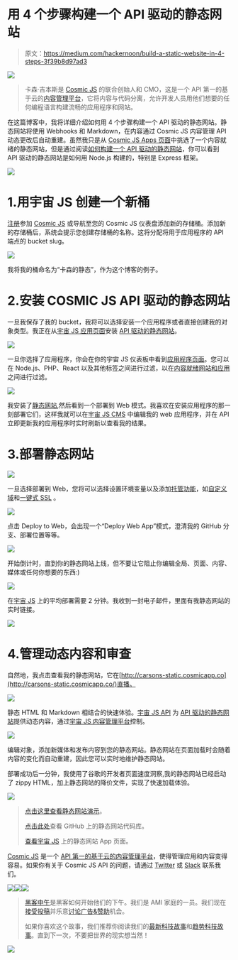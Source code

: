 # 用 4 个步骤构建一个 API 驱动的静态网站

> 原文：<https://medium.com/hackernoon/build-a-static-website-in-4-steps-3f39b8d97ad3>

![](img/e59fb0e656af4702cce82e502d118923.png)

> 卡森·吉本斯是 [Cosmic JS](https://cosmicjs.com) 的联合创始人和 CMO，这是一个 API 第一的基于云的[内容管理平台](https://cosmicjs.com)，它将内容与代码分离，允许开发人员用他们想要的任何编程语言构建流畅的应用程序和网站。

在这篇博客中，我将详细介绍如何用 4 个步骤构建一个 API 驱动的静态网站。静态网站将使用 Webhooks 和 Markdown，在内容通过 Cosmic JS 内容管理 API 动态更改后自动重建。虽然我只是从 [Cosmic JS Apps 页面](https://cosmicjs.com/apps)中挑选了一个内容就绪的静态网站，但是通过阅读[如何构建一个 API 驱动的静态网站](https://cosmicjs.com/blog/how-to-build-an-api-powered-static-website-the-best-of-both-worlds)，你可以看到 API 驱动的静态网站是如何用 Node.js 构建的，特别是 Express 框架。

![](img/f359a6a01d1b8a740c8f809f9c288f49.png)

# 1.用宇宙 JS 创建一个新桶

[注册](https://cosmicjs.com/signup)参加 [Cosmic JS](https://cosmicjs.com/) 或导航至您的 Cosmic JS 仪表盘添加新的存储桶。添加新的存储桶后，系统会提示您创建存储桶的名称。这将分配将用于应用程序的 API 端点的 bucket slug。

![](img/584add074c7c49b67836c2f41988d4ae.png)

我将我的桶命名为“卡森的静态”，作为这个博客的例子。

# 2.安装 COSMIC JS API 驱动的静态网站

一旦我保存了我的 bucket，我将可以选择安装一个应用程序或者直接创建我的对象类型。我正在从[宇宙 JS 应用页面](https://cosmicjs.com/apps)安装 [API 驱动的静态网站](https://cosmicjs.com/apps/static-website)。

![](img/0591734d37418cb61af810fd37c05eea.png)

一旦你选择了应用程序，你会在你的宇宙 JS 仪表板中看到[应用程序页面](https://cosmicjs.com/apps)。您可以在 Node.js、PHP、React 以及其他标签之间进行过滤，以在[内容就绪网站和应用](https://cosmicjs.com/apps)之间进行过滤。

![](img/0483e62285f11f8d3f43fce88f4b170a.png)

我安装了[静态网站](https://cosmicjs.com/apps/static-website),然后看到一个部署到 Web 模式。我喜欢在安装应用程序的那一刻部署它们，这样我就可以在[宇宙 JS CMS](https://cosmicjs.com/) 中编辑我的 web 应用程序，并在 API 立即更新我的应用程序时实时刷新以查看我的结果。

# 3.部署静态网站

![](img/1113270c19af92e1d13d4275c66efd25.png)

一旦选择部署到 Web，您将可以选择设置环境变量以及添加[托管功能](https://cosmicjs.com/features)，如[自定义域](https://youtu.be/xlphcQ32YHM)和[一键式 SSL](https://cosmicjs.com/blog/video-tutorial-one-click-ssl) 。

![](img/b649c318b162ecf098b84d56fb25e4e4.png)

点击 Deploy to Web，会出现一个“Deploy Web App”模式，澄清我的 GitHub 分支、部署位置等等。

![](img/d2061a700eebfe2b4eaa515a0609c91f.png)

开始倒计时，直到你的静态网站上线，但不要让它阻止你编辑全局、页面、内容、媒体或任何你想要的东西:)

![](img/fce060714afb8d0f610e53734a572117.png)

在[宇宙 JS](https://cosmicjs.com/) 上的平均部署需要 2 分钟。我收到一封电子邮件，里面有我静态网站的实时链接。

![](img/a9381697139b2d1f5c7773dce686a07d.png)

# 4.管理动态内容和审查

自然地，我点击查看我的静态网站，它在[http://carsons-static.cosmicapp.co](http://carsons-static.cosmicapp.co/)直播。

![](img/841152b2e690dcbd7443efd180942cf8.png)

静态 HTML 和 Markdown 相结合的快速体验。[宇宙 JS API](https://cosmicjs.com/) 为 [API 驱动的静态网站](https://cosmicjs.com/blog/how-to-build-an-api-powered-static-website-the-best-of-both-worlds)提供动态内容，通过[宇宙 JS 内容管理平台](https://cosmicjs.com/)控制。

![](img/94411827dbf1bf160092b25714b6f9de.png)

编辑对象，添加新媒体和发布内容到您的静态网站。静态网站在页面加载时会随着内容的变化而自动重建，因此您可以实时地维护静态网站。

部署成功后一分钟，我使用了谷歌的开发者页面速度洞察,我的静态网站已经启动了 zippy HTML，加上静态网站的降价文件，实现了快速加载体验。

![](img/db60856483ba663ad9ea1b3343d8320b.png)

> [点击这里查看静态网站演示](http://static-website.cosmicapp.co/)。
> 
> [点击此处](https://github.com/cosmicjs/static-website)查看 GitHub 上的静态网站代码库。
> 
> [查看宇宙 JS](https://cosmicjs.com/apps/static-website) 上的静态网站 App 页面。

[Cosmic JS](https://cosmicjs.com/) 是一个 [API 第一的基于云的内容管理平台](https://cosmicjs.com/)，使得管理应用和内容变得容易。如果你有关于 Cosmic JS API 的问题，请通过 [Twitter](https://twitter.com/cosmic_js) 或 [Slack](https://cosmicjs.com/community) 联系我们。

[![](img/50ef4044ecd4e250b5d50f368b775d38.png)](http://bit.ly/HackernoonFB)[![](img/979d9a46439d5aebbdcdca574e21dc81.png)](https://goo.gl/k7XYbx)[![](img/2930ba6bd2c12218fdbbf7e02c8746ff.png)](https://goo.gl/4ofytp)

> [黑客中午](http://bit.ly/Hackernoon)是黑客如何开始他们的下午。我们是 AMI 家庭的一员。我们现在[接受投稿](http://bit.ly/hackernoonsubmission)并乐意[讨论广告&赞助](mailto:partners@amipublications.com)机会。
> 
> 如果你喜欢这个故事，我们推荐你阅读我们的[最新科技故事](http://bit.ly/hackernoonlatestt)和[趋势科技故事](https://hackernoon.com/trending)。直到下一次，不要把世界的现实想当然！

[![](img/be0ca55ba73a573dce11effb2ee80d56.png)](https://goo.gl/Ahtev1)